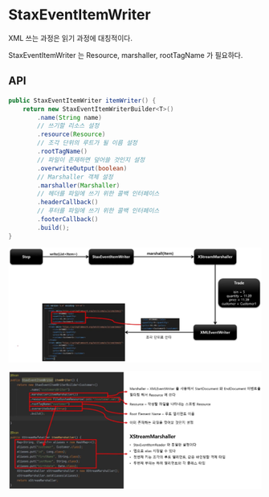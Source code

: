 # StaxEventItemWriter

XML 쓰는 과정은 읽기 과정에 대칭적이다.

StaxEventItemWriter 는 Resource, marshaller, rootTagName 가 필요하다.

## API

```java
public StaxEventItemWriter itemWriter() {
    return new StaxEventItemWriterBuilder<T>()
        .name(String name)
        // 쓰기할 리소스 설정
        .resource(Resource)
        // 조각 단위의 루트가 될 이름 설정
        .rootTagName()
        // 파일이 존재하면 덮어쓸 것인지 설정
        .overwriteOutput(boolean)
        // Marshaller 객체 설정
        .marshaller(Marshaller)
        // 헤더를 파일에 쓰기 위한 콜백 인터페이스
        .headerCallback()
        // 푸터를 파일에 쓰기 위한 콜백 인터페이스
        .footerCallback() 
        .build();
}
```

![staxeventitemwriter](./imgs/staxeventitemwriter.jpg)

![staxeventitemwriterdesc](./imgs/staxeventitemwriter-apidesc.jpg)